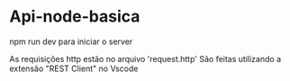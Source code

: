 # Api-node-basica
npm run dev para iniciar o server

As requisições  http estão no arquivo 'request.http'
São feitas utilizando a extensão "REST Client" no Vscode
